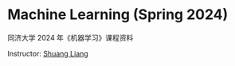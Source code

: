 # Machine Learning (Spring 2024)
同济大学 2024 年《机器学习》课程资料

Instructor: [Shuang Liang](https://scholar.google.com.tw/citations?hl=zh-CN&user=DV3VBuQAAAAJ)

